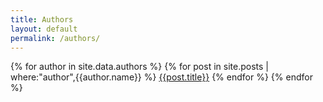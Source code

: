```yaml
---
title: Authors
layout: default
permalink: /authors/
---
```


{% for author in site.data.authors %}
  {% for post in site.posts | where:"author",{{author.name}} %}
      <a href="{{post.url}}">{{post.title}}</a>
  {% endfor %}
{% endfor %}